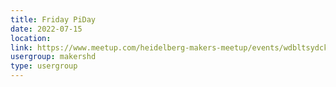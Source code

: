 ```yaml
---
title: Friday PiDay
date: 2022-07-15
location: 
link: https://www.meetup.com/heidelberg-makers-meetup/events/wdbltsydckbtb/
usergroup: makershd
type: usergroup
---
```


